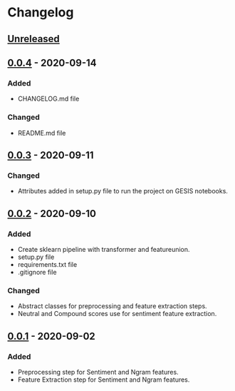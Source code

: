 # Changelog

## [Unreleased]


## [0.0.4] - 2020-09-14

### Added

- CHANGELOG.md file

### Changed

- README.md file

## [0.0.3] - 2020-09-11

### Changed

- Attributes added in setup.py file to run the project on GESIS notebooks.

## [0.0.2] - 2020-09-10

### Added

- Create sklearn pipeline with transformer and featureunion.
- setup.py file
- requirements.txt file
- .gitignore file

### Changed

- Abstract classes for preprocessing and feature extraction steps.
- Neutral and Compound scores use for sentiment feature extraction.

## [0.0.1] - 2020-09-02

### Added

- Preprocessing step for Sentiment and Ngram features.
- Feature Extraction step for Sentiment and Ngram features.

[unreleased]: https://github.com/gesiscss/sexism_custom_classifier/commits/master
[0.0.4]: https://github.com/gesiscss/sexism_custom_classifier/commits/master
[0.0.3]: https://github.com/gesiscss/sexism_custom_classifier/commit/41e22cd41e15d1b377c09b59c7f42a04ec806cc0
[0.0.2]: https://github.com/gesiscss/sexism_custom_classifier/commit/b995507a9fec2fae3005f7b46ac4664f147814d1
[0.0.1]: https://github.com/gesiscss/sexism_custom_classifier/commit/56f1d8540c01b18dc69118db3d406938fa952195